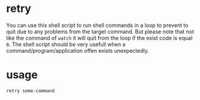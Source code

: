 # retry
You can use this shell script to run shell commands in a loop to prevent to quit due to any problems from the target command. But please note that not like the command of ```watch``` it will quit from the loop if the exist code is equal ```0```. The shell script should be very usefull when a command/program/application offen exists unexpectedly.

# usage
```bash
retry some-command
```
